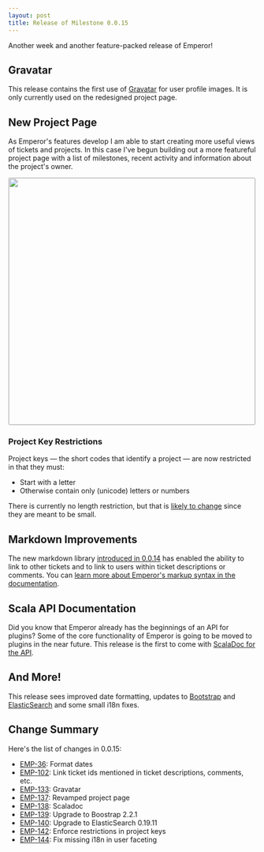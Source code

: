 ```yaml
---
layout: post
title: Release of Milestone 0.0.15
---
```


Another week and another feature-packed release of Emperor!

## Gravatar

This release contains the first use of [Gravatar](http://www.gravatar.com/) for user profile images.  It is only currently used on the redesigned project page.

## New Project Page

As Emperor's features develop I am able to start creating more useful views of tickets and projects.  In this case I've begun
building out a more featureful project page with a list of milestones, recent activity and information about the project's owner.

<a href="http://cl.ly/image/0Z0T2V420M1w/Screen%20Shot%202012-11-01%20at%2010.34.06%20PM.png"><img style="border: 1px solid #ccc; border-radius: 3px;" width="500px" src="http://cl.ly/image/0Z0T2V420M1w/Screen%20Shot%202012-11-01%20at%2010.34.06%20PM.png"></a>

### Project Key Restrictions

Project keys &mdash; the short codes that identify a project &mdash; are now restricted in that they must:

* Start with a letter
* Otherwise contain only (unicode) letters or numbers

There is currently no length restriction, but that is [likely to change](http://issues.emperorapp.com/ticket/EMP-146) since they are meant to be small.

## Markdown Improvements

The new markdown library [introduced in 0.0.14](http://emperorapp.com/2012/10/27/milestone-0014.html) has enabled the ability to link to other tickets and to link to users within ticket descriptions or comments.  You can [learn more about Emperor's markup syntax in the documentation](https://emperorapp.atlassian.net/wiki/display/EMP/Markup).

## Scala API Documentation

Did you know that Emperor already has the beginnings of an API for plugins? Some of the core functionality of Emperor is going to be moved to plugins in the near future.  This release is the first to come with [ScalaDoc for the API](http://emperorapp.com/docs/api/).

## And More!

This release sees improved date formatting, updates to [Bootstrap](http://twitter.github.com/bootstrap/) and [ElasticSearch](http://www.elasticsearch.org/) and some small i18n fixes.

## Change Summary

Here's the list of changes in 0.0.15:

* [EMP-36](http://issues.emperorapp.com/ticket/EMP-36): Format dates
* [EMP-102](http://issues.emperorapp.com/ticket/EMP-102): Link ticket ids mentioned in ticket descriptions, comments, etc.
* [EMP-133](http://issues.emperorapp.com/ticket/EMP-133): Gravatar
* [EMP-137](http://issues.emperorapp.com/ticket/EMP-137): Revamped project page
* [EMP-138](http://issues.emperorapp.com/ticket/EMP-138): Scaladoc
* [EMP-139](http://issues.emperorapp.com/ticket/EMP-139): Upgrade to Boostrap 2.2.1
* [EMP-140](http://issues.emperorapp.com/ticket/EMP-139): Upgrade to ElasticSearch 0.19.11
* [EMP-142](http://issues.emperorapp.com/ticket/EMP-142): Enforce restrictions in project keys
* [EMP-144](http://issues.emperorapp.com/ticket/EMP-144): Fix missing i18n in user faceting